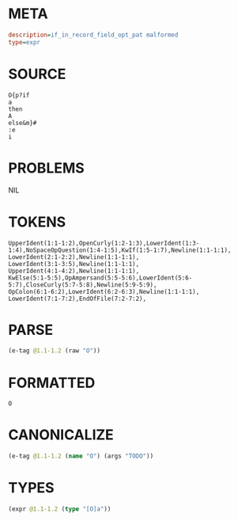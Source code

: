 # META
~~~ini
description=if_in_record_field_opt_pat malformed
type=expr
~~~
# SOURCE
~~~roc
O{p?if
a
then
A
else&m}#
:e
i
~~~
# PROBLEMS
NIL
# TOKENS
~~~zig
UpperIdent(1:1-1:2),OpenCurly(1:2-1:3),LowerIdent(1:3-1:4),NoSpaceOpQuestion(1:4-1:5),KwIf(1:5-1:7),Newline(1:1-1:1),
LowerIdent(2:1-2:2),Newline(1:1-1:1),
LowerIdent(3:1-3:5),Newline(1:1-1:1),
UpperIdent(4:1-4:2),Newline(1:1-1:1),
KwElse(5:1-5:5),OpAmpersand(5:5-5:6),LowerIdent(5:6-5:7),CloseCurly(5:7-5:8),Newline(5:9-5:9),
OpColon(6:1-6:2),LowerIdent(6:2-6:3),Newline(1:1-1:1),
LowerIdent(7:1-7:2),EndOfFile(7:2-7:2),
~~~
# PARSE
~~~clojure
(e-tag @1.1-1.2 (raw "O"))
~~~
# FORMATTED
~~~roc
O
~~~
# CANONICALIZE
~~~clojure
(e-tag @1.1-1.2 (name "O") (args "TODO"))
~~~
# TYPES
~~~clojure
(expr @1.1-1.2 (type "[O]a"))
~~~
